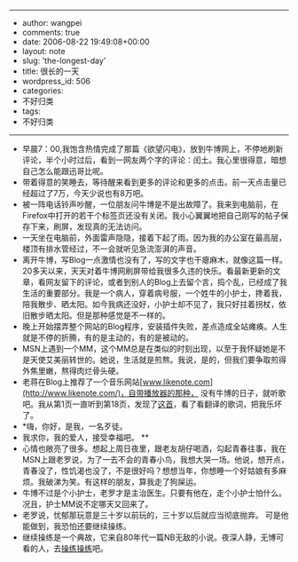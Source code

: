 - --
- author: wangpei
- comments: true
- date: 2006-08-22 19:49:08+00:00
- layout: note
- slug: 'the-longest-day'
- title: 很长的一天
- wordpress_id: 506
- categories:
- 不好归类
- tags:
- 不好归类
- --
- 早晨7：00,我饱含热情完成了那篇《欲望闪电》，放到牛博网上，不停地刷新评论，半个小时过后，看到一网友两个字的评论：闰土。我心里很得意，暗想自己怎么能跟迅哥比呢。
- 带着得意的笑睡去，等待醒来看到更多的评论和更多的点击。前一天点击量已经超过了7万，今天少说也有8万吧。
- 被一阵电话铃声吵醒，一位朋友问牛博是不是出故障了。我来到电脑前，在Firefox中打开的若干个标签页还没有关闭。我小心翼翼地把自己刚写的帖子保存下来，刷屏，发现真的无法访问。
- 一天坐在电脑前，外面雷声隐隐，接着下起了雨。因为我的办公室在最高层，楼顶有排水管经过，不一会就听见急流澎湃的声音。
- 离开牛博，写Blog一点激情也没有了，写的文字也干瘪麻木，就像这篇一样。20多天以来，天天对着牛博网刷屏带给我很多久违的快乐。看最新更新的文章，看网友留下的评论，或者到别人的Blog上去留个言，捣个乱，已经成了我生活的重要部分。我是一个病人，穿着病号服，一个姓牛的小护士，搀着我，陪我散步、晒太阳。如今我病还没好，小护士却不见了，我只好拄着拐杖，依旧散步晒太阳。但是那种感觉是不一样的。
- 晚上开始摆弄整个网站的Blog程序，安装插件失败，差点造成全站瘫痪。人生就是不停的折腾，有的是主动的，有的是被动的。
- MSN上遇到一个MM，这个MM总是在类似的时刻出现，以至于我怀疑她是不是天使艾美丽转世的。她说，生活就是煎熬。我说，是的，但我们要争取煎得外焦里嫩，熬得肉烂骨头硬。
- 老蒋在Blog上推荐了一个音乐网站[www.likenote.com](http://www.likenote.com/)，自带播放器的那种， 没有牛博的日子，就听歌吧。我从第1页一直听到第18页，发现了[这首](http://www.likenote.com/listener/song/473)，看了看翻译的歌词，把我乐坏了。
- *嗨，你好，是我，一名歹徒。
- 我求你，我的爱人，接受幸福吧。  **
- 心情也敞亮了很多。想起上周日夜里，跟老友胡仔喝酒，勾起青春往事，我在MSN上跟老罗说，为了一去不会的青春小鸟，我想大哭一场。他说，想开点，青春没了，性饥渴也没了，不是很好吗？想想当年，你想睡一个好姑娘有多麻烦。我破涕为笑。有这样的朋友，算我走了狗屎运。
- 牛博不过是个小护士，老罗才是主治医生。只要有他在，走个小护士怕什么。况且，护士MM说不定哪天又回来了。
- 老罗说，忧郁那玩意是三十岁以前玩的，三十岁以后就应当彻底抛弃。 可是他能做到，我恐怕还要继续操练。
- 继续操练是一个典故，它来自80年代一篇NB无敌的小说。夜深人静，无博可看的人，去[操练操练](http://www.qdewind.com/bbs/viewthread.php?tid=5223)吧。
